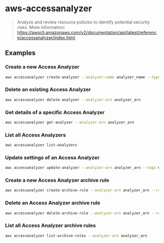 # aws-accessanalyzer

> Analyze and review resource policies to identify potential security risks. More information: <https://awscli.amazonaws.com/v2/documentation/api/latest/reference/accessanalyzer/index.html>.

## Examples

### Create a new Access Analyzer

```bash
aws accessanalyzer create-analyzer --analyzer-name analyzer_name --type type --tags tags
```

### Delete an existing Access Analyzer

```bash
aws accessanalyzer delete-analyzer --analyzer-arn analyzer_arn
```

### Get details of a specific Access Analyzer

```bash
aws accessanalyzer get-analyzer --analyzer-arn analyzer_arn
```

### List all Access Analyzers

```bash
aws accessanalyzer list-analyzers
```

### Update settings of an Access Analyzer

```bash
aws accessanalyzer update-analyzer --analyzer-arn analyzer_arn --tags new_tags
```

### Create a new Access Analyzer archive rule

```bash
aws accessanalyzer create-archive-rule --analyzer-arn analyzer_arn --rule-name rule_name --filter filter
```

### Delete an Access Analyzer archive rule

```bash
aws accessanalyzer delete-archive-rule --analyzer-arn analyzer_arn --rule-name rule_name
```

### List all Access Analyzer archive rules

```bash
aws accessanalyzer list-archive-rules --analyzer-arn analyzer_arn
```
